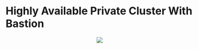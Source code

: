 # Highly Available Private Cluster With Bastion

<p align="center">
  <img src="k8s-aws-ha-private-master.png"> </image>
</p>
